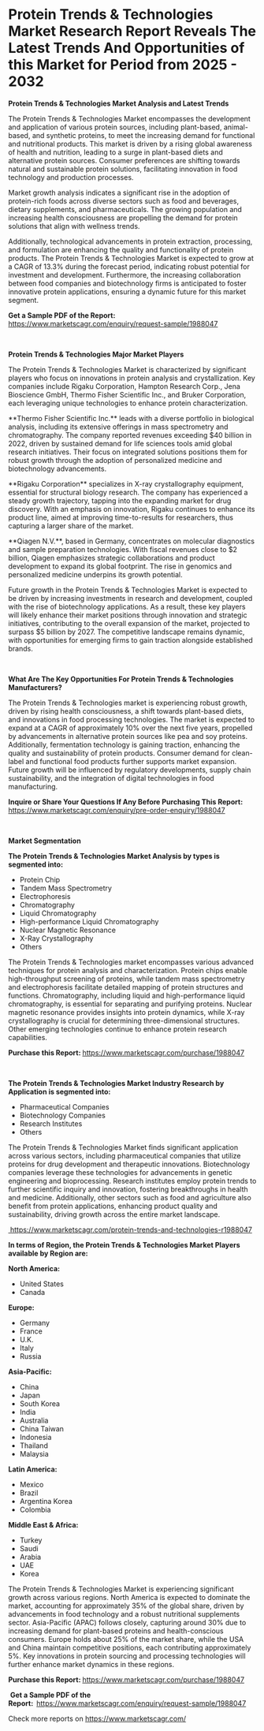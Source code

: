 <p><h1>Protein Trends & Technologies Market Research Report Reveals The Latest Trends And Opportunities of this Market for Period from 2025 - 2032</h1></p><p><strong>Protein Trends & Technologies Market Analysis and Latest Trends</strong></p>
<p><p>The Protein Trends & Technologies Market encompasses the development and application of various protein sources, including plant-based, animal-based, and synthetic proteins, to meet the increasing demand for functional and nutritional products. This market is driven by a rising global awareness of health and nutrition, leading to a surge in plant-based diets and alternative protein sources. Consumer preferences are shifting towards natural and sustainable protein solutions, facilitating innovation in food technology and production processes.</p><p>Market growth analysis indicates a significant rise in the adoption of protein-rich foods across diverse sectors such as food and beverages, dietary supplements, and pharmaceuticals. The growing population and increasing health consciousness are propelling the demand for protein solutions that align with wellness trends.</p><p>Additionally, technological advancements in protein extraction, processing, and formulation are enhancing the quality and functionality of protein products. The Protein Trends & Technologies Market is expected to grow at a CAGR of 13.3% during the forecast period, indicating robust potential for investment and development. Furthermore, the increasing collaboration between food companies and biotechnology firms is anticipated to foster innovative protein applications, ensuring a dynamic future for this market segment.</p></p>
<p><strong>Get a Sample PDF of the Report:&nbsp;</strong> <a href="https://www.marketscagr.com/enquiry/request-sample/1988047?utm_campaign=3263&utm_medium=2&utm_source=Github&utm_content=ia&utm_term=28032025&utm_id=protein-trends-technologies">https://www.marketscagr.com/enquiry/request-sample/1988047</a></p>
<p>&nbsp;</p>
<p><strong>Protein Trends & Technologies Major Market Players</strong></p>
<p><p>The Protein Trends & Technologies Market is characterized by significant players who focus on innovations in protein analysis and crystallization. Key companies include Rigaku Corporation, Hampton Research Corp., Jena Bioscience GmbH, Thermo Fisher Scientific Inc., and Bruker Corporation, each leveraging unique technologies to enhance protein characterization.</p><p>**Thermo Fisher Scientific Inc.** leads with a diverse portfolio in biological analysis, including its extensive offerings in mass spectrometry and chromatography. The company reported revenues exceeding $40 billion in 2022, driven by sustained demand for life sciences tools amid global research initiatives. Their focus on integrated solutions positions them for robust growth through the adoption of personalized medicine and biotechnology advancements.</p><p>**Rigaku Corporation** specializes in X-ray crystallography equipment, essential for structural biology research. The company has experienced a steady growth trajectory, tapping into the expanding market for drug discovery. With an emphasis on innovation, Rigaku continues to enhance its product line, aimed at improving time-to-results for researchers, thus capturing a larger share of the market.</p><p>**Qiagen N.V.**, based in Germany, concentrates on molecular diagnostics and sample preparation technologies. With fiscal revenues close to $2 billion, Qiagen emphasizes strategic collaborations and product development to expand its global footprint. The rise in genomics and personalized medicine underpins its growth potential.</p><p>Future growth in the Protein Trends & Technologies Market is expected to be driven by increasing investments in research and development, coupled with the rise of biotechnology applications. As a result, these key players will likely enhance their market positions through innovation and strategic initiatives, contributing to the overall expansion of the market, projected to surpass $5 billion by 2027. The competitive landscape remains dynamic, with opportunities for emerging firms to gain traction alongside established brands.</p></p>
<p>&nbsp;</p>
<p><strong>What Are The Key Opportunities For Protein Trends & Technologies Manufacturers?</strong></p>
<p><p>The Protein Trends & Technologies market is experiencing robust growth, driven by rising health consciousness, a shift towards plant-based diets, and innovations in food processing technologies. The market is expected to expand at a CAGR of approximately 10% over the next five years, propelled by advancements in alternative protein sources like pea and soy proteins. Additionally, fermentation technology is gaining traction, enhancing the quality and sustainability of protein products. Consumer demand for clean-label and functional food products further supports market expansion. Future growth will be influenced by regulatory developments, supply chain sustainability, and the integration of digital technologies in food manufacturing.</p></p>
<p><strong>Inquire or Share Your Questions If Any Before Purchasing This Report:</strong> <a href="https://www.marketscagr.com/enquiry/pre-order-enquiry/1988047?utm_campaign=3263&utm_medium=2&utm_source=Github&utm_content=ia&utm_term=28032025&utm_id=protein-trends-technologies">https://www.marketscagr.com/enquiry/pre-order-enquiry/1988047</a></p>
<p>&nbsp;</p>
<p><strong>Market Segmentation</strong></p>
<p><strong>The Protein Trends & Technologies Market Analysis by types is segmented into:</strong></p>
<p><ul><li>Protein Chip</li><li>Tandem Mass Spectrometry</li><li>Electrophoresis</li><li>Chromatography</li><li>Liquid Chromatography</li><li>High-performance Liquid Chromatography</li><li>Nuclear Magnetic Resonance</li><li>X-Ray Crystallography</li><li>Others</li></ul></p>
<p><p>The Protein Trends & Technologies market encompasses various advanced techniques for protein analysis and characterization. Protein chips enable high-throughput screening of proteins, while tandem mass spectrometry and electrophoresis facilitate detailed mapping of protein structures and functions. Chromatography, including liquid and high-performance liquid chromatography, is essential for separating and purifying proteins. Nuclear magnetic resonance provides insights into protein dynamics, while X-ray crystallography is crucial for determining three-dimensional structures. Other emerging technologies continue to enhance protein research capabilities.</p></p>
<p><strong>Purchase this Report:&nbsp;</strong><a href="https://www.marketscagr.com/purchase/1988047?utm_campaign=3263&utm_medium=2&utm_source=Github&utm_content=ia&utm_term=28032025&utm_id=protein-trends-technologies">https://www.marketscagr.com/purchase/1988047</a></p>
<p>&nbsp;</p>
<p><strong>The Protein Trends & Technologies Market Industry Research by Application is segmented into:</strong></p>
<p><ul><li>Pharmaceutical Companies</li><li>Biotechnology Companies</li><li>Research Institutes</li><li>Others</li></ul></p>
<p><p>The Protein Trends & Technologies Market finds significant application across various sectors, including pharmaceutical companies that utilize proteins for drug development and therapeutic innovations. Biotechnology companies leverage these technologies for advancements in genetic engineering and bioprocessing. Research institutes employ protein trends to further scientific inquiry and innovation, fostering breakthroughs in health and medicine. Additionally, other sectors such as food and agriculture also benefit from protein applications, enhancing product quality and sustainability, driving growth across the entire market landscape.</p></p>
<p><a href="https://www.marketscagr.com/protein-trends-and-technologies-r1988047?utm_campaign=3263&utm_medium=2&utm_source=Github&utm_content=ia&utm_term=28032025&utm_id=protein-trends-technologies">&nbsp;https://www.marketscagr.com/protein-trends-and-technologies-r1988047</a></p>
<p><strong>In terms of Region, the Protein Trends & Technologies Market Players available by Region are:</strong></p>
<p>
    <p> <strong> North America: </strong>
        <ul>
            <li>United States</li>
            <li>Canada</li>
        </ul>
        </p> 
    <p> <strong> Europe: </strong>
        <ul>
            <li>Germany</li>
            <li>France</li>
            <li>U.K.</li>
            <li>Italy</li>
            <li>Russia</li>
        </ul>
        </p> 
    <p> <strong> Asia-Pacific: </strong>
        <ul>
            <li>China</li>
            <li>Japan</li>
            <li>South Korea</li>
            <li>India</li>
            <li>Australia</li>
            <li>China Taiwan</li>
            <li>Indonesia</li>
            <li>Thailand</li>
            <li>Malaysia</li>
        </ul>
        </p> 
    <p> <strong> Latin America: </strong>
        <ul>
            <li>Mexico</li>
            <li>Brazil</li>
            <li>Argentina Korea</li>
            <li>Colombia</li>
        </ul>
        </p> 
    <p> <strong> Middle East & Africa: </strong>
        <ul>
            <li>Turkey</li>
            <li>Saudi</li>
            <li>Arabia</li>
            <li>UAE</li>
            <li>Korea</li>
        </ul>
    </p>
    </p>
<p><p>The Protein Trends & Technologies Market is experiencing significant growth across various regions. North America is expected to dominate the market, accounting for approximately 35% of the global share, driven by advancements in food technology and a robust nutritional supplements sector. Asia-Pacific (APAC) follows closely, capturing around 30% due to increasing demand for plant-based proteins and health-conscious consumers. Europe holds about 25% of the market share, while the USA and China maintain competitive positions, each contributing approximately 5%. Key innovations in protein sourcing and processing technologies will further enhance market dynamics in these regions.</p></p>
<p><strong>Purchase this Report: </strong><a href="https://www.marketscagr.com/purchase/1988047?utm_campaign=3263&utm_medium=2&utm_source=Github&utm_content=ia&utm_term=28032025&utm_id=protein-trends-technologies">https://www.marketscagr.com/purchase/1988047</a></p>
<p>&nbsp;<strong>Get a Sample PDF of the Report:&nbsp;&nbsp;</strong><a href="https://www.marketscagr.com/enquiry/request-sample/1988047?utm_campaign=3263&utm_medium=2&utm_source=Github&utm_content=ia&utm_term=28032025&utm_id=protein-trends-technologies">https://www.marketscagr.com/enquiry/request-sample/1988047</a></p>
<p><strong></strong></p>
<p>Check more reports on <a href="https://www.marketscagr.com/?utm_campaign=3263&utm_medium=2&utm_source=Github&utm_content=ia&utm_term=28032025&utm_id=protein-trends-technologies">https://www.marketscagr.com/</a></p>